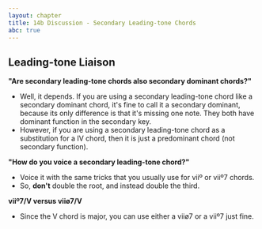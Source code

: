 ```yaml
---
layout: chapter
title: 14b Discussion - Secondary Leading-tone Chords
abc: true
---
```


## Leading-tone Liaison

**"Are secondary leading-tone chords also secondary dominant chords?"**
- Well, it depends. If you are using a secondary leading-tone chord like a secondary dominant chord, it's fine to call it a secondary dominant, because its only difference is that it's missing one note. They both have dominant function in the secondary key.
- However, if you are using a secondary leading-tone chord as a substitution for a IV chord, then it is just a predominant chord (not secondary function).

**"How do you voice a secondary leading-tone chord?"**
- Voice it with the same tricks that you usually use for viiº or viiº7 chords.
- So, **don't** double the root, and instead double the third.

**viiº7/V versus viiø7/V**
- Since the V chord is major, you can use either a viiø7 or a viiº7 just fine.